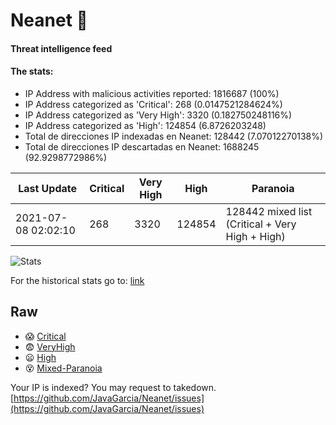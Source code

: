 # Neanet :hocho:
#### Threat intelligence feed
#### The stats:

- IP Address with malicious activities reported: 1816687 (100%)
- IP Address categorized as 'Critical':  268 (0.0147521284624%)
- IP Address categorized as 'Very High':  3320 (0.182750248116%)
- IP Address categorized as 'High':  124854 (6.8726203248)
- Total de direcciones IP indexadas en Neanet:  128442 (7.07012270138%)
- Total de direcciones IP descartadas en Neanet:  1688245 (92.9298772986%)

| Last Update | Critical | Very High | High | Paranoia |
| --- | --- | --- | --- | --- |
| 2021-07-08 02:02:10 | 268 | 3320 | 124854 | 128442 mixed list (Critical + Very High + High)|

![Stats](https://docs.google.com/spreadsheets/d/e/2PACX-1vSnaNMIXVabIpDJjufMlzH7poXnshF3mgd8Is1g9ytUEzVsP5my4Trn8f-xkoLLQ38xpL3HtmUexLo6/pubchart?oid=501124687&format=image)

For the historical stats go to: [link](/stats.csv)
## Raw
- :scream: [Critical](https://raw.githubusercontent.com/JavaGarcia/Neanet/master/blacklists/neanet_critical.txt)
- :fearful: [VeryHigh](https://raw.githubusercontent.com/JavaGarcia/Neanet/master/blacklists/neanet_veryHigh.txtt)
- :frowning: [High](https://raw.githubusercontent.com/JavaGarcia/Neanet/master/blacklists/neanet_high.txt)
- :dizzy_face: [Mixed-Paranoia](https://raw.githubusercontent.com/JavaGarcia/Neanet/master/blacklists/neanet_all.txt)


Your IP is indexed? You may request to takedown. [https://github.com/JavaGarcia/Neanet/issues](https://github.com/JavaGarcia/Neanet/issues)

























































































































































































































































































































































































































































































































































































































































































































































































































































































































































































































































































































































































































































































































































































































































































































































































































































































































































































































































































































































































































































































































































































































































































































































































































































































































































































































































































































































































































































































































































































































































































































































































































































































































































































































































































































































































































































































































































































































































































































































































































































































































































































































































































































































































































































































































































































































































































































































































































































































































































































































































































































































































































































































































































































































































































































































































































































































































































































































































































































































































































































































































































































































































































































































































































































































































































































































































































































































































































































































































































































































































































































































































































































































































































































































































































































































































































































